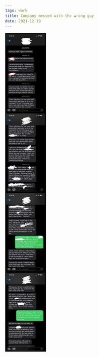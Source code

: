 ```yaml
---
tags: work
title: Company messed with the wrong guy
date: 2021-12-19
---
```


![workxmas.png](https://raw.githubusercontent.com/muneer78/muneer78.github.io/master/images/workxmas.png)
